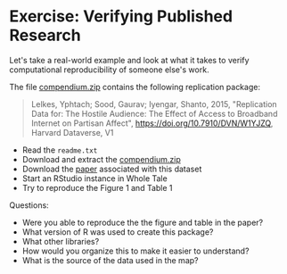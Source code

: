 #  Exercise: Verifying Published Research

Let's take a real-world example and look at what it takes to verify computational reproducibility of someone else's work.

The file [compendium.zip](https://github.com/craig-willis/uw-escience-tutorial/raw/master/compendium.zip) contains the following replication package:

> Lelkes, Yphtach; Sood, Gaurav; Iyengar, Shanto, 2015, "Replication Data for: The Hostile Audience: The Effect of Access to Broadband Internet on Partisan Affect", https://doi.org/10.7910/DVN/W1YJZQ, Harvard Dataverse, V1

* Read the `readme.txt`
* Download and extract the [compendium.zip](https://github.com/craig-willis/uw-escience-tutorial/raw/master/compendium.zip)
* Download the [paper](https://onlinelibrary.wiley.com/doi/abs/10.1111/ajps.122370) associated with this dataset
* Start an RStudio instance in Whole Tale
* Try to reproduce the Figure 1 and Table 1

Questions:
* Were you able to reproduce the the figure and table in the paper?
* What version of R was used to create this package?
* What other libraries?
* How would you organize this to make it easier to understand?
* What is the source of the data used in the map?
